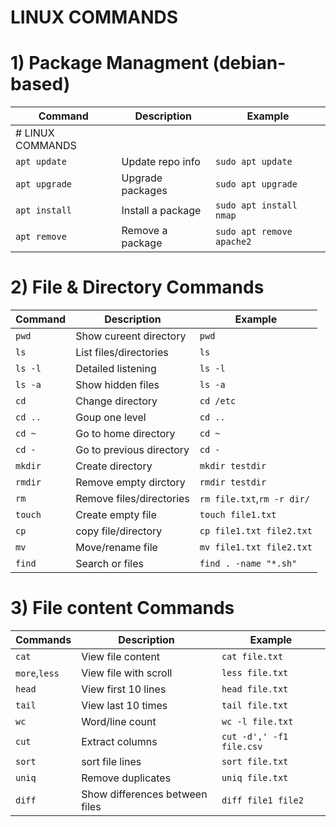 # LINUX COMMANDS 
# 1) Package Managment (debian-based)
|Command | Description | Example| 
|---|---|---|
|# LINUX COMMANDS
| `apt update`  | Update repo info   | `sudo apt update`         |
| `apt upgrade` | Upgrade packages   | `sudo apt upgrade`       |
| `apt install` | Install a package  | `sudo apt install nmap`   |
| `apt remove`  | Remove a package   | `sudo apt remove apache2` |

# 2) File & Directory Commands 
| Command | Description | Example |  
|-----|---|----|
|`pwd` | Show cureent directory | `pwd`|
|`ls`| List files/directories | `ls`|
|`ls -l`| Detailed listening | `ls -l`|
|`ls -a`| Show hidden files | `ls -a`|
|`cd`| Change directory | `cd /etc`|
|`cd ..`| Goup one level | `cd ..`|
|`cd ~`| Go to home directory | `cd ~`|
|`cd -`| Go to previous directory | `cd -`|
| `mkdir` | Create directory | `mkdir testdir`|
|`rmdir`| Remove empty dirctory | `rmdir testdir`|
|`rm`| Remove files/directories| `rm file.txt`,`rm -r dir/`|
| `touch`| Create empty file | `touch file1.txt`|
|`cp`| copy file/directory | `cp file1.txt file2.txt`|
|`mv`   | Move/rename file | `mv file1.txt file2.txt`|
|`find`| Search or files | `find . -name "*.sh"`|

# 3) File content Commands 
| Commands | Description | Example |
|-----|----|-----|
|`cat`| View file content | `cat file.txt`|
|`more`,`less`| View file with scroll | `less file.txt`|
|`head`| View first 10 lines | `head file.txt`|
|`tail`| View last 10 times | `tail file.txt`|
|`wc`| Word/line count| `wc -l file.txt`|
|`cut`| Extract columns | `cut -d',' -f1 file.csv`|
|`sort`| sort file lines| `sort file.txt`|
|`uniq` | Remove duplicates | `uniq file.txt`|
|`diff`| Show differences between files | `diff file1 file2`|

